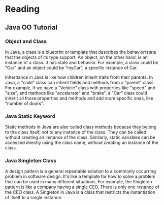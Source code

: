 # Reading

## Java OO Tutorial

### Object and Class

In Java, a class is a blueprint or template that describes the behavior/state that the objects of its type support. An object, on the other hand, is an instance of a class. It has state and behavior. For example, a class could be "Car" and an object could be "myCar", a specific instance of Car.

Inheritance in Java is like how children inherit traits from their parents. In Java, a "child" class can inherit fields and methods from a "parent" class. For example, if we have a "Vehicle" class with properties like "speed" and "size", and methods like "accelerate" and "brake", a "Car" class could inherit all those properties and methods and add more specific ones, like "number of doors".

### Java Static Keyword

Static methods in Java are also called class methods because they belong to the class itself, not to any instance of the class. They can be called without creating an instance of the class. Similarly, static variables can be accessed directly using the class name, without creating an instance of the class.

### Java Singleton Class

A design pattern is a general repeatable solution to a commonly occurring problem in software design. It's like a template for how to solve a problem that can be used in many different situations. For example, the Singleton pattern is like a company having a single CEO. There is only one instance of the CEO class. A Singleton in Java is a class that restricts the instantiation of itself to a single instance.

